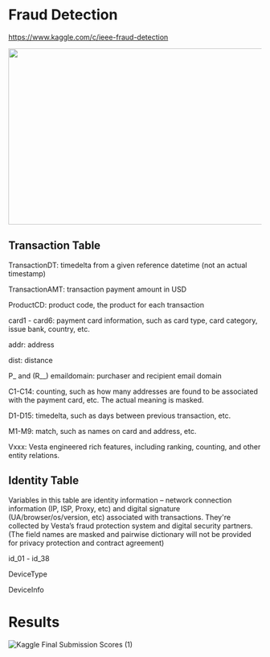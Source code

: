 # Fraud Detection
https://www.kaggle.com/c/ieee-fraud-detection


<p align="center">
  <img width="700" height="350" src="https://user-images.githubusercontent.com/99130519/157931029-b9408951-3413-4116-b8a0-cf6336047253.png">
</p>

## Transaction Table
TransactionDT: timedelta from a given reference datetime (not an actual timestamp)

TransactionAMT: transaction payment amount in USD

ProductCD: product code, the product for each transaction

card1 - card6: payment card information, such as card type, card category, issue bank, country, etc.

addr: address

dist: distance

P_ and (R__) emaildomain: purchaser and recipient email domain

C1-C14: counting, such as how many addresses are found to be associated with the payment card, etc. The actual meaning is masked.

D1-D15: timedelta, such as days between previous transaction, etc.

M1-M9: match, such as names on card and address, etc.

Vxxx: Vesta engineered rich features, including ranking, counting, and other entity relations.


## Identity Table
Variables in this table are identity information – network connection information (IP, ISP, Proxy, etc) and digital signature (UA/browser/os/version, etc) associated with transactions.
They're collected by Vesta’s fraud protection system and digital security partners.
(The field names are masked and pairwise dictionary will not be provided for privacy protection and contract agreement)

id_01 - id_38

DeviceType

DeviceInfo

# Results

![Kaggle Final Submission Scores (1)](https://user-images.githubusercontent.com/99130519/157930708-feff97a9-6007-40d6-b3e2-8dbb8250e239.png)
